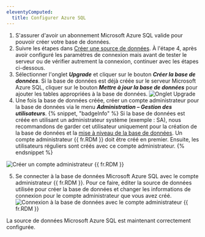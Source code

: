 ```yaml
---
eleventyComputed:
  title: Configurer Azure SQL
---
```

1. S'assurer d'avoir un abonnement Microsoft Azure SQL valide pour pouvoir créer votre base de données.
1. Suivre les étapes dans [Créer une source de données](/rdm/windows/data-sources/create-new-data-source/). À l'étape 4, après avoir configuré les paramètres de connexion mais avant de tester le serveur ou de vérifier autrement la connexion, continuer avec les étapes ci-dessous.
1. Sélectionner l'onglet ***Upgrade*** et cliquer sur le bouton ***Créer la base de données***. Si la base de données est déjà créée sur le serveur Microsoft Azure SQL, cliquer sur le bouton ***Mettre à jour la base de données*** pour ajouter les tables appropriées à la base de données.
![Onglet Upgrade](https://cdnweb.devolutions.net/docs/docs_en_rdm_windows_clip10377.png)
1. Une fois la base de données créée, créer un compte administrateur pour la base de données via le menu ***Administration – Gestion des utilisateurs***.
{% snippet, "badgeInfo" %}
Si la base de données est créée en utilisant un administrateur système (exemple : SA), nous recommandons de garder cet utilisateur uniquement pour la création de la base de données et la [mise à niveau de la base de données](/rdm/windows/installation/database-upgrade/). Un compte administrateur {{ fr.RDM }} doit être créé en premier. Ensuite, les utilisateurs réguliers sont créés avec ce compte administrateur.
{% endsnippet %}

![Créer un compte administrateur {{ fr.RDM }}](https://cdnweb.devolutions.net/docs/docs_en_rdm_windows_clip3415.png)

5. Se connecter à la base de données Microsoft Azure SQL avec le compte administrateur {{ fr.RDM }}. Pour ce faire, éditer la source de données utilisée pour créer la base de données et changer les informations de connexion pour le compte administrateur que vous avez créé.
![Connexion à la base de données avec le compte administrateur {{ fr.RDM }}](https://cdnweb.devolutions.net/docs/docs_en_rdm_windows_clip11501.png)

La source de données Microsoft Azure SQL est maintenant correctement configurée.
